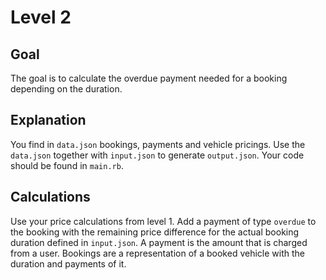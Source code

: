 # Level 2

## Goal

The goal is to calculate the overdue payment needed for a booking depending on the duration.

## Explanation

You find in `data.json` bookings, payments and vehicle pricings. Use the `data.json` together with `input.json` to generate `output.json`. Your code should be found in `main.rb`.

## Calculations

Use your price calculations from level 1. Add a payment of type `overdue` to the booking with the remaining price difference for the actual booking duration defined in `input.json`. A payment is the amount that is charged from a user. Bookings are a representation of a booked vehicle with the duration and payments of it.

